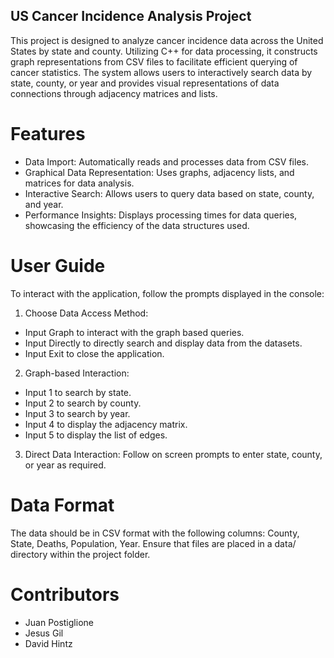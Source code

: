 ## US Cancer Incidence Analysis Project
This project is designed to analyze cancer incidence data across the United States by state and county. Utilizing C++ for data processing, it constructs graph representations from CSV files to facilitate efficient querying of cancer statistics. The system allows users to interactively search data by state, county, or year and provides visual representations of data connections through adjacency matrices and lists.

# Features 
- Data Import: Automatically reads and processes data from CSV files.
- Graphical Data Representation: Uses graphs, adjacency lists, and matrices for data analysis.
- Interactive Search: Allows users to query data based on state, county, and year.
- Performance Insights: Displays processing times for data queries, showcasing the efficiency of the data structures used.

# User Guide
To interact with the application, follow the prompts displayed in the console:

1) Choose Data Access Method:
- Input Graph to interact with the graph based queries.
- Input Directly to directly search and display data from the datasets.
- Input Exit to close the application.

2) Graph-based Interaction:
- Input 1 to search by state.
- Input 2 to search by county.
- Input 3 to search by year.
- Input 4 to display the adjacency matrix.
- Input 5 to display the list of edges.

3) Direct Data Interaction:
Follow on screen prompts to enter state, county, or year as required.

# Data Format
The data should be in CSV format with the following columns: County, State, Deaths, Population, Year. Ensure that files are placed in a data/ directory within the project folder.

# Contributors
- Juan Postiglione
- Jesus Gil
- David Hintz
